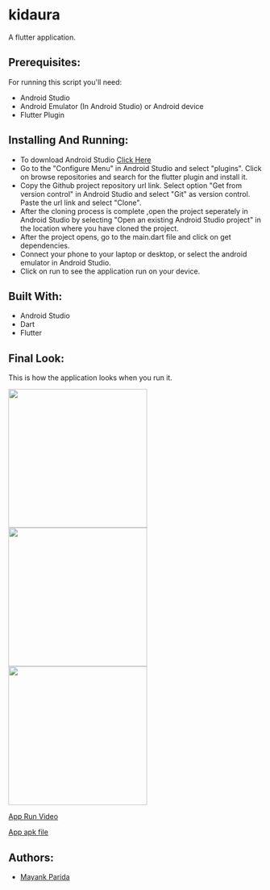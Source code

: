 # kidaura
A flutter application.

## Prerequisites:
For running this script you'll need:
* Android Studio
* Android Emulator (In Android Studio) or Android device
* Flutter Plugin

## Installing And Running:
* To download Android Studio [Click Here](https://developer.android.com/studio)
* Go to the "Configure Menu" in Android Studio and select "plugins". Click on browse repositories and search for the flutter plugin and install it.
* Copy the Github project repository url link. Select option "Get from version control" in Android Studio and select "Git" as version control. Paste the url link and select "Clone".
* After the cloning process is complete ,open the project seperately in Android Studio by selecting "Open an existing Android Studio project" in the location where you have cloned the project.
* After the project opens, go to the main.dart file and click on get dependencies.
* Connect your phone to your laptop or desktop, or select the android emulator in Android Studio.
* Click on run to see the application run on your device.

## Built With:
* Android Studio
* Dart 
* Flutter

## Final Look:
This is how the application looks when you run it.

<img src="https://user-images.githubusercontent.com/68542629/111319976-8af83d80-868c-11eb-8c74-8112523cef34.jpg" width="275"> <img src="https://user-images.githubusercontent.com/68542629/111320053-9cd9e080-868c-11eb-8b7f-1d2a9ff276c5.jpg" width="275"> <img src="https://user-images.githubusercontent.com/68542629/111320141-b4b16480-868c-11eb-80ed-011bc5b05c72.jpg" width="275">

[App Run Video](https://drive.google.com/file/d/1IkflPamBcrKcM4gG40mAfXCmyOxJWY1M/view?usp=sharing)

[App apk file](https://drive.google.com/file/d/1Ix1YK31FNz9poLiQWWVmTLp1uhwYSCAq/view?usp=sharing)


## Authors:
* [Mayank Parida](https://www.linkedin.com/in/mayankparida18/)
